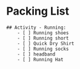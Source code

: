 # Packing List

	## Activity - Running:
		- [ ] Running shoes
		- [ ] Running short
		- [ ] Quick Dry Shirt
		- [ ] Running socks
		- [ ] headband
		- [ ] Running Hat
